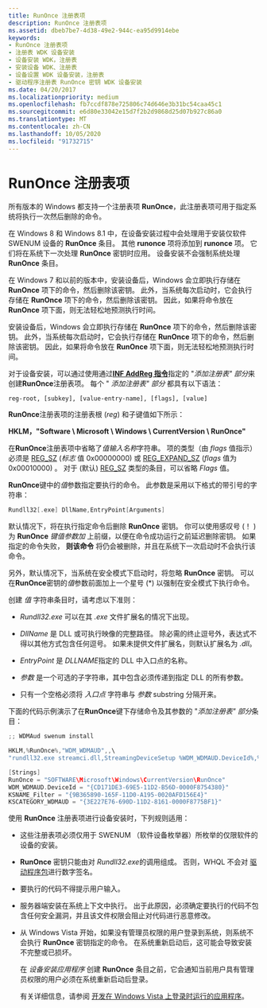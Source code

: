 ```yaml
---
title: RunOnce 注册表项
description: RunOnce 注册表项
ms.assetid: dbeb7be7-4d38-49e2-944c-ea95d9914ebe
keywords:
- RunOnce 注册表项
- 注册表 WDK 设备安装
- 设备安装 WDK，注册表
- 安装设备 WDK、注册表
- 设备设置 WDK 设备安装，注册表
- 驱动程序注册表 RunOnce 密钥 WDK 设备安装
ms.date: 04/20/2017
ms.localizationpriority: medium
ms.openlocfilehash: fb7ccdf878e725806c74d646e3b31bc54caa45c1
ms.sourcegitcommit: e6d80e33042e15d7f2b2d9868d25d07b927c86a0
ms.translationtype: MT
ms.contentlocale: zh-CN
ms.lasthandoff: 10/05/2020
ms.locfileid: "91732715"
---
```

# <a name="runonce-registry-key"></a>RunOnce 注册表项





所有版本的 Windows 都支持一个注册表项 **RunOnce**，此注册表项可用于指定系统将执行一次然后删除的命令。

在 Windows 8 和 Windows 8.1 中，在设备安装过程中会处理用于安装仅软件 SWENUM 设备的 **RunOnce** 条目。 其他 **runonce** 项将添加到 **runonce** 项。 它们将在系统下一次处理 **RunOnce** 密钥时应用。 设备安装不会强制系统处理 **RunOnce** 条目。

在 Windows 7 和以前的版本中，安装设备后，Windows 会立即执行存储在 **RunOnce** 项下的命令，然后删除该密钥。 此外，当系统每次启动时，它会执行存储在 **RunOnce** 项下的命令，然后删除该密钥。 因此，如果将命令放在 **RunOnce** 项下面，则无法轻松地预测执行时间。

安装设备后，Windows 会立即执行存储在 **RunOnce** 项下的命令，然后删除该密钥。 此外，当系统每次启动时，它会执行存储在 **RunOnce** 项下的命令，然后删除该密钥。 因此，如果将命令放在 **RunOnce** 项下面，则无法轻松地预测执行时间。

对于设备安装，可以通过使用通过[**INF AddReg 指令**](inf-addreg-directive.md)指定的 "*添加注册表" 部分*来创建**RunOnce**注册表项。 每个 " *添加注册表" 部分* 都具有以下语法：

`reg-root, [subkey], [value-entry-name], [flags], [value]`

**RunOnce**注册表项的注册表根 (*reg*) 和子键值如下所示：

**HKLM，"Software \\ Microsoft \\ Windows \\ CurrentVersion \\ RunOnce"**

在**RunOnce**注册表项中省略了*值输入名称*字符串。 项的类型（由 *flags* 值指示）必须是 [REG_SZ](/windows/desktop/SysInfo/registry-value-types) (*标志* 值 0x00000000) 或 [REG_EXPAND_SZ](/windows/desktop/SysInfo/registry-value-types) (*flags* 值为 0x00010000) 。 对于 (默认) [REG_SZ](/windows/desktop/SysInfo/registry-value-types) 类型的条目，可以省略 *Flags* 值。

**RunOnce**键中的*值*参数指定要执行的命令。 此参数是采用以下格式的带引号的字符串：

```cpp
Rundll32[.exe] DllName,EntryPoint[Arguments]
```

默认情况下，将在执行指定命令后删除 **RunOnce** 密钥。 你可以使用感叹号 (！ ) 为 **RunOnce** *键值参数加* 上前缀，以便在命令成功运行之前延迟删除密钥。 如果指定的命令失败， **则该命令** 将仍会被删除，并且在系统下一次启动时不会执行该命令。

另外，默认情况下，当系统在安全模式下启动时，将忽略 **RunOnce** 密钥。 可以在**RunOnce**密钥的*值*参数前面加上一个星号 (\*) 以强制在安全模式下执行命令。

创建 *值* 字符串条目时，请考虑以下准则：

-   *Rundll32.exe* 可以在其 *.exe* 文件扩展名的情况下出现。

-   *DllName* 是 DLL 或可执行映像的完整路径。 除必需的终止逗号外，表达式不得以其他方式包含任何逗号。 如果未提供文件扩展名，则默认扩展名为 *.dll*。

-   *EntryPoint* 是 *DLLNAME*指定的 DLL 中入口点的名称。

-   *参数* 是一个可选的子字符串，其中包含必须传递到指定 DLL 的所有参数。

-   只有一个空格必须将 *入口点* 字符串与 *参数* substring 分隔开来。

下面的代码示例演示了在**RunOnce**键下存储命令及其参数的 "*添加注册表" 部分*条目：

```cpp
;; WDMAud swenum install

HKLM,%RunOnce%,"WDM_WDMAUD",,\
"rundll32.exe streamci.dll,StreamingDeviceSetup %WDM_WDMAUD.DeviceId%,%KSNAME_Filter%,%KSCATEGORY_WDMAUD%,%17%\WDMAUDIO.inf,WDM_WDMAUD.Interface.Install"

[Strings]
RunOnce = "SOFTWARE\Microsoft\Windows\CurrentVersion\RunOnce"
WDM_WDMAUD.DeviceId = "{CD171DE3-69E5-11D2-B56D-0000F8754380}"
KSNAME_Filter = "{9B365890-165F-11D0-A195-0020AFD156E4}"
KSCATEGORY_WDMAUD = "{3E227E76-690D-11D2-8161-0000F8775BF1}"
```

使用 **RunOnce** 注册表项进行设备安装时，下列规则适用：

-   这些注册表项必须仅用于 SWENUM （软件设备枚举器）所枚举的仅限软件的设备的安装。

-   **RunOnce** 密钥只能由对 *Rundll32.exe*的调用组成。 否则，WHQL 不会对 [驱动程序包](driver-packages.md)进行数字签名。

-   要执行的代码不得提示用户输入。

-   服务器端安装在系统上下文中执行。 出于此原因，必须确定要执行的代码不包含任何安全漏洞，并且该文件权限会阻止对代码进行恶意修改。

-   从 Windows Vista 开始，如果没有管理员权限的用户登录到系统，则系统不会执行 **RunOnce** 密钥指定的命令。 在系统重新启动后，这可能会导致安装不完整或已损坏。

    在 *设备安装应用程序* 创建 **RunOnce** 条目之前，它会通知当前用户具有管理员权限的用户必须在系统重新启动后登录。

    有关详细信息，请参阅 [开发在 Windows Vista 上登录时运行的应用程序](/previous-versions/bb325654(v=msdn.10))。

